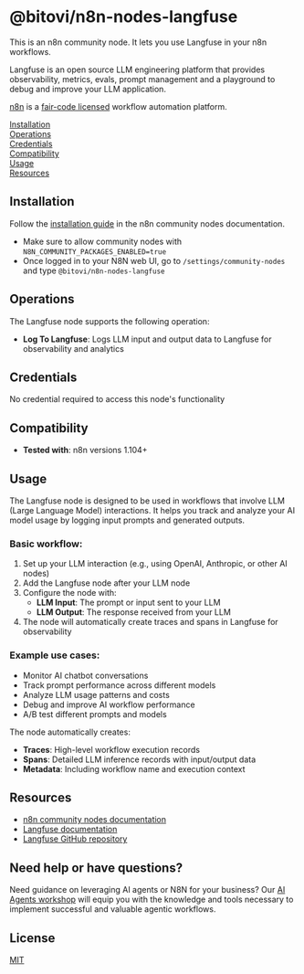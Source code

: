 # @bitovi/n8n-nodes-langfuse

This is an n8n community node. It lets you use Langfuse in your n8n workflows.

Langfuse is an open source LLM engineering platform that provides observability, metrics, evals, prompt management and a playground to debug and improve your LLM application.

[n8n](https://n8n.io/) is a [fair-code licensed](https://docs.n8n.io/reference/license/) workflow automation platform.

[Installation](#installation)  
[Operations](#operations)  
[Credentials](#credentials)  
[Compatibility](#compatibility)  
[Usage](#usage)  
[Resources](#resources)  

## Installation

Follow the [installation guide](https://docs.n8n.io/integrations/community-nodes/installation/) in the n8n community nodes documentation.

- Make sure to allow community nodes with `N8N_COMMUNITY_PACKAGES_ENABLED=true`
- Once logged in to your N8N web UI, go to `/settings/community-nodes` and type `@bitovi/n8n-nodes-langfuse`

## Operations

The Langfuse node supports the following operation:

- **Log To Langfuse**: Logs LLM input and output data to Langfuse for observability and analytics

## Credentials

No credential required to access this node's functionality

## Compatibility

- **Tested with**: n8n versions 1.104+

## Usage

The Langfuse node is designed to be used in workflows that involve LLM (Large Language Model) interactions. It helps you track and analyze your AI model usage by logging input prompts and generated outputs.

### Basic workflow:
1. Set up your LLM interaction (e.g., using OpenAI, Anthropic, or other AI nodes)
2. Add the Langfuse node after your LLM node
3. Configure the node with:
   - **LLM Input**: The prompt or input sent to your LLM
   - **LLM Output**: The response received from your LLM
4. The node will automatically create traces and spans in Langfuse for observability

### Example use cases:
- Monitor AI chatbot conversations
- Track prompt performance across different models
- Analyze LLM usage patterns and costs
- Debug and improve AI workflow performance
- A/B test different prompts and models

The node automatically creates:
- **Traces**: High-level workflow execution records
- **Spans**: Detailed LLM inference records with input/output data
- **Metadata**: Including workflow name and execution context

## Resources

* [n8n community nodes documentation](https://docs.n8n.io/integrations/community-nodes/)
* [Langfuse documentation](https://langfuse.com/docs)
* [Langfuse GitHub repository](https://github.com/langfuse/langfuse)

## Need help or have questions?

Need guidance on leveraging AI agents or N8N for your business? Our [AI Agents workshop](https://hubs.ly/Q02X-9Qq0) will equip you with the knowledge and tools necessary to implement successful and valuable agentic workflows.

## License

[MIT](./LICENSE.md)
